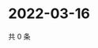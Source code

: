 # 2022-03-16

共 0 条

<!-- BEGIN WEIBO -->
<!-- 最后更新时间 Wed Mar 16 2022 21:23:21 GMT+0800 (China Standard Time) -->

<!-- END WEIBO -->
